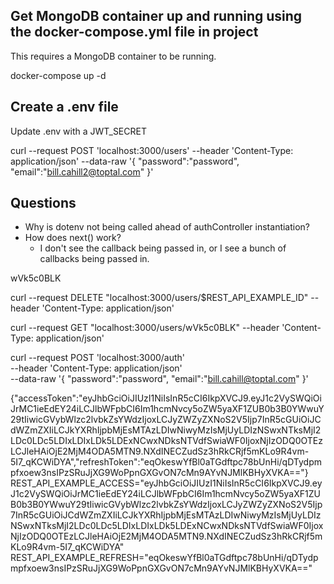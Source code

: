 ## Get MongoDB container up and running using the docker-compose.yml file in project
This requires a MongoDB container to be running. 

docker-compose up -d

## Create a .env file
Update .env with a JWT_SECRET

curl --request POST 'localhost:3000/users' --header 'Content-Type: application/json' --data-raw '{
    "password":"password",
    "email":"bill.cahill2@toptal.com"
}'


## Questions
- Why is dotenv not being called ahead of authController instantiation?
- How does next() work? 
    - I don't see the callback being passed in, or I see a bunch of callbacks being passed in.


wVk5c0BLK

curl --request DELETE "localhost:3000/users/$REST_API_EXAMPLE_ID" --header 'Content-Type: application/json'

curl --request GET "localhost:3000/users/wVk5c0BLK" --header 'Content-Type: application/json'

curl --request POST 'localhost:3000/auth' \
--header 'Content-Type: application/json' \
--data-raw '{
    "password":"password",
    "email":"bill.cahill@toptal.com"
}'


{"accessToken":"eyJhbGciOiJIUzI1NiIsInR5cCI6IkpXVCJ9.eyJ1c2VySWQiOiJrMC1ieEdEY24iLCJlbWFpbCI6Im1hcmNvcy5oZW5yaXF1ZUB0b3B0YWwuY29tIiwicGVybWlzc2lvbkZsYWdzIjoxLCJyZWZyZXNoS2V5Ijp7InR5cGUiOiJCdWZmZXIiLCJkYXRhIjpbMjEsMTAzLDIwNiwyMzIsMjUyLDIzNSwxNTksMjI2LDc0LDc5LDIxLDIxLDk5LDExNCwxNDksNTVdfSwiaWF0IjoxNjIzODQ0OTEzLCJleHAiOjE2MjM4ODA5MTN9.NXdINECZudSz3hRkCRjf5mKLo9R4vm-5I7_qKCWiDYA","refreshToken":"eqOkeswYfBl0aTGdftpc78bUnHi/qDTydpmpfxoew3nsIPzSRuJjXG9WoPpnGXGvON7cMn9AYvNJMlKBHyXVKA=="}
REST_API_EXAMPLE_ACCESS="eyJhbGciOiJIUzI1NiIsInR5cCI6IkpXVCJ9.eyJ1c2VySWQiOiJrMC1ieEdEY24iLCJlbWFpbCI6Im1hcmNvcy5oZW5yaXF1ZUB0b3B0YWwuY29tIiwicGVybWlzc2lvbkZsYWdzIjoxLCJyZWZyZXNoS2V5Ijp7InR5cGUiOiJCdWZmZXIiLCJkYXRhIjpbMjEsMTAzLDIwNiwyMzIsMjUyLDIzNSwxNTksMjI2LDc0LDc5LDIxLDIxLDk5LDExNCwxNDksNTVdfSwiaWF0IjoxNjIzODQ0OTEzLCJleHAiOjE2MjM4ODA5MTN9.NXdINECZudSz3hRkCRjf5mKLo9R4vm-5I7_qKCWiDYA"
REST_API_EXAMPLE_REFRESH="eqOkeswYfBl0aTGdftpc78bUnHi/qDTydpmpfxoew3nsIPzSRuJjXG9WoPpnGXGvON7cMn9AYvNJMlKBHyXVKA=="